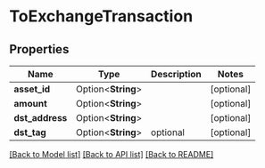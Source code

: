 # ToExchangeTransaction

## Properties

Name | Type | Description | Notes
------------ | ------------- | ------------- | -------------
**asset_id** | Option<**String**> |  | [optional]
**amount** | Option<**String**> |  | [optional]
**dst_address** | Option<**String**> |  | [optional]
**dst_tag** | Option<**String**> | optional | [optional]

[[Back to Model list]](../README.md#documentation-for-models) [[Back to API list]](../README.md#documentation-for-api-endpoints) [[Back to README]](../README.md)


